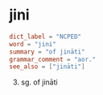 # jini

``` toml
dict_label = "NCPED"
word = "jini"
summary = "of jināti"
grammar_comment = "aor."
see_also = ["jināti"]
```

3. sg. of jināti

